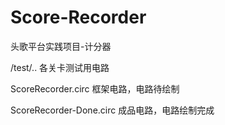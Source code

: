 # Score-Recorder
头歌平台实践项目-计分器

/test/..                各关卡测试用电路

ScoreRecorder.circ      框架电路，电路待绘制

ScoreRecorder-Done.circ 成品电路，电路绘制完成
